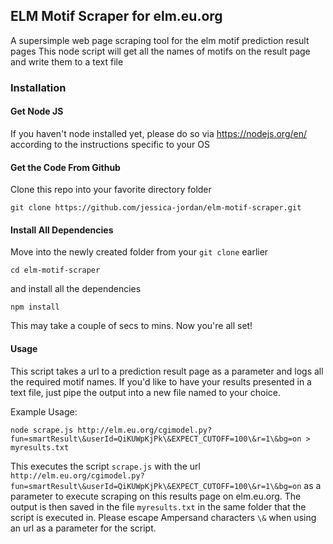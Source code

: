 ## ELM Motif Scraper for  elm.eu.org

A supersimple web page scraping tool for the elm motif prediction result pages
This node script will get all the names of motifs on the result page and write them to a text file

### Installation


#### Get Node JS

If you haven't node installed yet, please do so via https://nodejs.org/en/ according to the instructions specific to your OS

#### Get the Code From Github

Clone this repo into your favorite directory folder

`git clone https://github.com/jessica-jordan/elm-motif-scraper.git`

#### Install All Dependencies

Move into the newly created folder from your `git clone` earlier 

`cd elm-motif-scraper`

and install all the dependencies

`npm install`

This may take a couple of secs to mins. Now you're all set!

#### Usage

This script takes a url to a prediction result page as a parameter and logs all the required motif names. If you'd like to 
have your results presented in a text file, just pipe the output into a new file named to your choice. 

Example Usage:

`node scrape.js http://elm.eu.org/cgimodel.py?fun=smartResult\&userId=QiKUWpKjPk\&EXPECT_CUTOFF=100\&r=1\&bg=on > myresults.txt`

This executes the script `scrape.js` with the url `http://elm.eu.org/cgimodel.py?fun=smartResult\&userId=QiKUWpKjPk\&EXPECT_CUTOFF=100\&r=1\&bg=on` as a parameter
to execute scraping on this results page on elm.eu.org. The output is then saved in the file `myresults.txt` in the same folder that the script is executed in. Please
escape Ampersand characters `\&` when using an url as a parameter for the script.